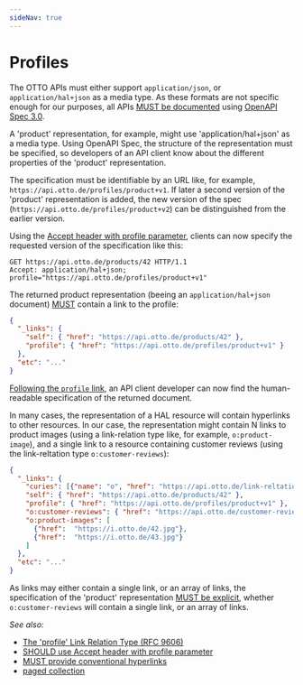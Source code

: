```yaml
---
sideNav: true
---
```


# Profiles

The OTTO APIs must either support `application/json`, or `application/hal+json` as a media type. As these formats are
not specific enough for our purposes, all APIs [MUST be documented](../010_general-guidelines/1030_must-provide-api-specification-using-openapi.md) 
using [OpenAPI Spec 3.0](http://spec.openapis.org/oas/v3.0.3).

A 'product' representation, for example, might use 'application/hal+json' as a media type. Using OpenAPI Spec, the
structure of the representation must be specified, so developers of an API client know about the different properties
of the 'product' representation.

The specification must be identifiable by an URL like, for example, `https://api.otto.de/profiles/product+v1`. If
later a second version of the 'product' representation is added, the new version of the spec (`https://api.otto.de/profiles/product+v2`)
can be distinguished from the earlier version.

Using the [Accept header with profile parameter](../060_versioning/1040_should-use-accept-header-with-profile-parameter.md),
clients can now specify the requested version of the specification like this:
```http request
GET https://api.otto.de/products/42 HTTP/1.1
Accept: application/hal+json; profile="https://api.otto.de/profiles/product+v1"
```

The returned product representation (beeing an `application/hal+json` document) [MUST](./2020_must-provide-conventional-hyperlinks.md) contain
a link to the profile:

```json
{
  "_links": {
    "self": { "href": "https://api.otto.de/products/42" },
    "profile": { "href": "https://api.otto.de/profiles/product+v1" }
  },
  "etc": "..."
}
```

[Following the `profile` link](./4010_must-use-resolvable-profile-urls.md), an API client developer can now find the 
human-readable specification of the returned document.

In many cases, the representation of a HAL resource will contain hyperlinks to other resources. In our case, the 
representation might contain N links to product images (using a link-relation type like, for example, `o:product-image`), 
and a single link to a resource containing customer reviews (using the link-reltation type `o:customer-reviews`):

```json
{
  "_links": {
    "curies": [{"name": "o", "href": "https://api.otto.de/link-reltations/{rel}", "templated": true}],
    "self": { "href": "https://api.otto.de/products/42" },
    "profile": { "href": "https://api.otto.de/profiles/product+v1" },
    "o:customer-reviews": { "href": "https://api.otto.de/customer-reviews/42" },
    "o:product-images": [
      {"href":  "https://i.otto.de/42.jpg"},
      {"href":  "https://i.otto.de/43.jpg"}
    ] 
  },
  "etc": "..."
}
```

As links may either contain a single link, or an array of links, the specification of the 'product' representation
[MUST be explicit](./3050_must-document-link-cardinality.md), whether `o:customer-reviews` will contain a single link, 
or an array of links. 
 

*See also:*
* [The 'profile' Link Relation Type (RFC 9606)](https://tools.ietf.org/html/rfc6906)
* [SHOULD use Accept header with profile parameter](../060_versioning/1040_should-use-accept-header-with-profile-parameter.md)
* [MUST provide conventional hyperlinks](./2020_must-provide-conventional-hyperlinks.md)
* [paged collection](../040_resources/4060_must-provide-page-metadata.md)